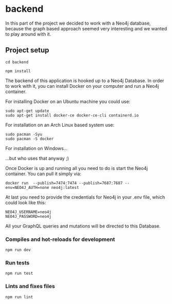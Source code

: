 # backend
In this part of the project we decided to work with a Neo4j database, because the graph based
approach seemed very interesting and we wanted to play around with it. 

## Project setup
```
cd backend
```
```
npm install
```
The backend of this application is hooked up to a Neo4j Database. In order to work with it, you can
install Docker on your computer and run a Neo4j container.

For installing Docker on an Ubuntu machine you could use:
```
sudo apt-get update
sudo apt-get install docker-ce docker-ce-cli containerd.io
```

For installation on an Arch Linux based system use:
```
sudo pacman -Syu
sudo pacman -S docker
```

For installation on Windows...

...but who uses that anyway ;)

Once Docker is up and running all you need to do is start the Neo4j container.
You can pull it simply via:
```
docker run  --publish=7474:7474 --publish=7687:7687 --env=NEO4J_AUTH=none neo4j:latest
```

At last you need to provide the credentials for Neo4j in your .env file, which could
look like this:
```
NEO4J_USERNAME=neo4j
NEO4J_PASSWORD=neo4j
```

All your GraphQL queries and mutations will be directed to this Database.

### Compiles and hot-reloads for development
```
npm run dev
```

### Run tests
```
npm run test
```

### Lints and fixes files
```
npm run lint
```
